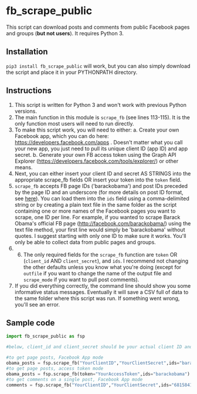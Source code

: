 # fb_scrape_public

This script can download posts and comments from public Facebook pages and groups (__but not users__). It requires Python 3.

Installation
------------

``pip3 install fb_scrape_public`` will work, but you can also simply download the script and place it in your PYTHONPATH directory.

Instructions
------------

1.    This script is written for Python 3 and won't work with previous Python versions.
2.    The main function in this module is ```scrape_fb``` (see lines 113-115). It is the only function most users will need to run directly.
3.    To make this script work, you will need to either:
    a. Create your own Facebook app, which you can do here: https://developers.facebook.com/apps . Doesn't matter what you call your new app, you just need to pull its unique client ID (app ID) and app secret.
    b. Generate your own FB access token using the Graph API Explorer (https://developers.facebook.com/tools/explorer/) or other means. 
4.    Next, you can either insert your client ID and secret AS STRINGS into the appropriate scrape_fb fields OR insert your token into the ```token``` field. 
5.    ```scrape_fb``` accepts FB page IDs ('barackobama') and post IDs preceded by the page ID and an underscore (for more details on post ID format, see [here](https://stackoverflow.com/questions/31353591/how-should-we-retrieve-an-individual-post-now-that-post-id-is-deprecated-in-v)). You can load them into the ```ids``` field using a comma-delimited string or by creating a plain text file in the same folder as the script containing one or more names of the Facebook pages you want to scrape, one ID per line. For example, if you wanted to scrape Barack Obama's official FB page (http://facebook.com/barackobama/) using the text file method, your first line would simply be 'barackobama' without quotes. I suggest starting with only one ID to make sure it works. You'll only be able to collect data from public pages and groups.
6.    6.    The only required fields for the ```scrape_fb``` function are ```token``` OR (```client_id``` AND ```client_secret```), and ```ids```. I recommend not changing the other defaults unless you know what you're doing (except for ```outfile``` if you want to change the name of the output file and ```scrape_mode``` if you want to pull post comments).
7.    If you did everything correctly, the command line should show you some informative status messages. Eventually it will save a CSV full of data to the same folder where this script was run. If something went wrong, you'll see an error.

Sample code
-----------

```python
import fb_scrape_public as fsp

#below, client_id and client_secret should be your actual client ID and secret

#to get page posts, Facebook App mode
obama_posts = fsp.scrape_fb("YourClientID","YourClientSecret",ids="barackobama") 
#to get page posts, access token mode
obama_posts = fsp.scrape_fb(token="YourAccessToken",ids="barackobama") 
#to get comments on a single post, Facebook App mode
comments = fsp.scrape_fb("YourClientID","YourClientSecret",ids="6815841748_10154508876046749",scrape_mode="comments") 
```
